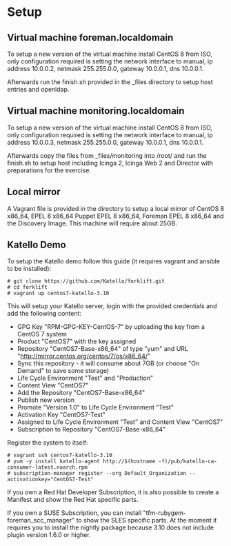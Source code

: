 # Setup

## Virtual machine foreman.localdomain

To setup a new version of the virtual machine install CentOS 8 from ISO, only configuration required is
setting the network interface to manual, ip address 10.0.0.2, netmask 255.255.0.0, gateway 10.0.0.1,
dns 10.0.0.1.

Afterwards run the finish.sh provided in the _files directory to setup host entries and openldap.

## Virtual machine monitoring.localdomain

To setup a new version of the virtual machine install CentOS 8 from ISO, only configuration required is
setting the network interface to manual, ip address 10.0.0.3, netmask 255.255.0.0, gateway 10.0.0.1,
dns 10.0.0.1.

Afterwards copy the files from _files/monitoring into /root/ and run the finish.sh to setup host including
Icinga 2, Icinga Web 2 and Director with preparations for the exercise.

## Local mirror

A Vagrant file is provided in the directory to setup a local mirror of CentOS 8 x86_64, EPEL 8 x86_64
Puppet EPEL 8 x86_64, Foreman EPEL 8 x86_64 and the Discovery Image. This machine will require about
25GB.

## Katello Demo

To setup the Katello demo follow this guide (it requires vagrant and ansible to be installed):

    # git clone https://github.com/Katello/forklift.git
    # cd forklift
    # vagrant up centos7-katello-3.10

This will setup your Katello server, login with the provided credentials and add the following content:

* GPG Key "RPM-GPG-KEY-CentOS-7" by uploading the key from a CentOS 7 system
* Product "CentOS7" with the key assigned
* Repository "CentOS7-Base-x86_64" of type "yum" and URL "http://mirror.centos.org/centos/7/os/x86_64/"
* Sync this repository - it will consume about 7GB (or choose "On Demand" to save some storage)
* Life Cycle Environment "Test" and "Production"
* Content View "CentOS7"
 * Add the Repository "CentOS7-Base-x86_64"
 * Publish new version
 * Promote "Version 1.0" to Life Cycle Environment "Test"
* Activation Key "CentOS7-Test"
 * Assigned to Life Cycle Environment "Test" and Content View "CentOS7"
 * Subscription to Repository "CentOS7-Base-x86_64"

Register the system to itself:

    # vagrant ssh centos7-katello-3.10
    # yum -y install katello-agent http://$(hostname -f)/pub/katello-ca-consumer-latest.noarch.rpm
    # subscription-manager register --org Default_Organization --activationkey="CentOS7-Test"

If you own a Red Hat Developer Subscription, it is also possible to create a Manifest and show the Red Hat
specific parts.

If you own a SUSE Subscription, you can install "tfm-rubygem-foreman_scc_manager" to show the SLES specific
parts. At the moment it requires you to install the nightly package because 3.10 does not include plugin
version 1.6.0 or higher.
